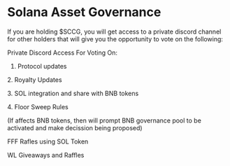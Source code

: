 # Solana Asset Governance

If you are holding $SCCG, you will get access to a private discord channel for other holders that will give you the opportunity to vote on the following:

Private Discord Access For Voting On:

1. Protocol updates

2\. Royalty Updates

3\. SOL integration and share with BNB tokens

4\. Floor Sweep Rules

(If affects BNB tokens, then will prompt BNB governance pool to be activated and make decission being proposed)

FFF Rafles using SOL Token

WL Giveaways and Raffles
